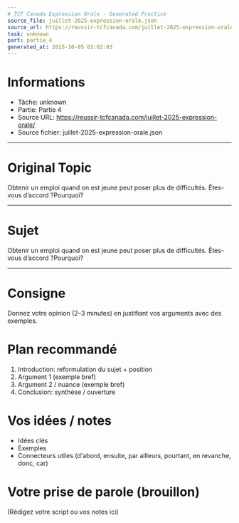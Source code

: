 ```yaml
---
# TCF Canada Expression Orale - Generated Practice
source_file: juillet-2025-expression-orale.json
source_url: https://reussir-tcfcanada.com/juillet-2025-expression-orale/
task: unknown
part: partie_4
generated_at: 2025-10-05 02:02:03
---
```


# Informations
- Tâche: unknown
- Partie: Partie 4
- Source URL: https://reussir-tcfcanada.com/juillet-2025-expression-orale/
- Source fichier: juillet-2025-expression-orale.json

---

# Original Topic
Obtenir un emploi quand on est jeune peut poser plus de difficultés. Êtes-vous d’accord ?Pourquoi?

---

# Sujet
Obtenir un emploi quand on est jeune peut poser plus de difficultés. Êtes-vous d’accord ?Pourquoi?

---
# Consigne
Donnez votre opinion (2–3 minutes) en justifiant vos arguments avec des exemples.

# Plan recommandé
1. Introduction: reformulation du sujet + position
2. Argument 1 (exemple bref)
3. Argument 2 / nuance (exemple bref)
4. Conclusion: synthèse / ouverture

# Vos idées / notes
- Idées clés
- Exemples
- Connecteurs utiles (d'abord, ensuite, par ailleurs, pourtant, en revanche, donc, car)

# Votre prise de parole (brouillon)
(Rédigez votre script ou vos notes ici)
